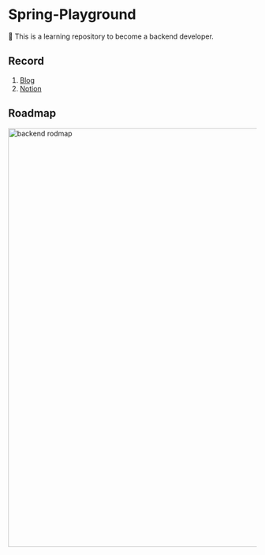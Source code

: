 # Spring-Playground
🌱 This is a learning repository to become a backend developer.


## Record
1. [Blog](https://dkswnkk.tistory.com/category/BackEnd%20%F0%9F%8C%B1)
2. [Notion](https://www.notion.so/c6b74d523526447e809de5e4999b400f?v=ad858aed018f4eccb51919f223485cd9)


## Roadmap
<img align="center" src="https://user-images.githubusercontent.com/74492426/167912603-42fd0768-a833-4562-a3d3-8fe37624a2a1.png" alt="backend rodmap" width = "850" >
